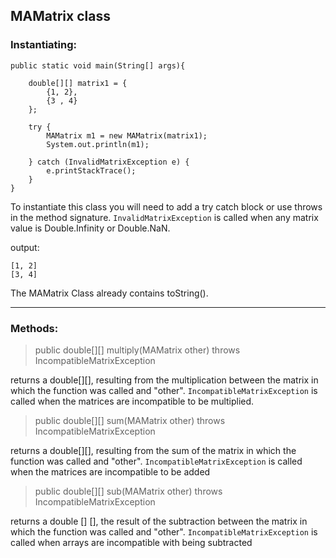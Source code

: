 ## MAMatrix class

### Instantiating:
```
public static void main(String[] args){
    
    double[][] matrix1 = {
        {1, 2},
        {3 , 4}
    };

    try {
        MAMatrix m1 = new MAMatrix(matrix1);
        System.out.println(m1);
        
    } catch (InvalidMatrixException e) {
        e.printStackTrace();
    }
}
```
To instantiate this class you will need to add a try catch block or use throws in the method signature.
`InvalidMatrixException` is called when any matrix value is Double.Infinity or Double.NaN.

output:
```
[1, 2]
[3, 4]
```
The MAMatrix Class already contains toString().

<hr>

### Methods:
> public double[][] multiply(MAMatrix other) throws IncompatibleMatrixException

returns a double[][], resulting from the multiplication between the matrix in which the function was called and "other".
`IncompatibleMatrixException` is called when the matrices are incompatible to be multiplied.

> public double[][] sum(MAMatrix other) throws IncompatibleMatrixException

returns a double[][], resulting from the sum of the matrix in which the function was called and "other".
`IncompatibleMatrixException` is called when the matrices are incompatible to be added

> public double[][] sub(MAMatrix other) throws IncompatibleMatrixException

returns a double [] [], the result of the subtraction between the matrix in which the function was called and "other".
`IncompatibleMatrixException` is called when arrays are incompatible with being subtracted